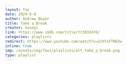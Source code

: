 ```yaml
---
layout: fav
date: 2024-6-8
author: Andrew Boyer
title: Take a Break
creator: hasoyi
link: https://www.imdb.com/title/tt3032476/
categories: playlists
redirect: https://www.youtube.com/watch?v=2chfsFTNEXw
inline: true
img: /assets/img/favs/playlists/alt_take_a_break.png
type: playlist
---
```

